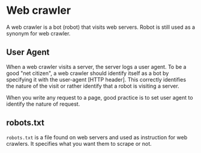# Web crawler

A web crawler is a bot (robot) that visits web servers. Robot is still used as a synonym for web crawler.

## User Agent

When a web crawler visits a server, the server logs a user agent. To be a good "net citizen", a web crawler should identify itself as a bot by specifying it with the user-agent [HTTP header]. This correctly identifies the nature of the visit or rather identify that a robot is visiting a server.

When you write any request to a page, good practice is to set user agent to identify the nature of request.

## robots.txt

`robots.txt` is a file found on web servers and used as instruction for web crawlers. It specifies what you want them to scrape or not.
